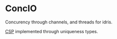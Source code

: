 # ConcIO

Concurency through channels, and threads for idris.

[CSP](http://en.wikipedia.org/wiki/Communicating_sequential_processes) implemented through uniqueness types.
